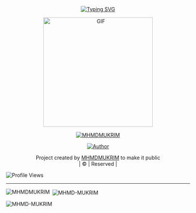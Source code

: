 ## <!-- Typing SVG -->
<p align="center">
    <a href="https://git.io/J0hKr">
        <img
        src="https://readme-typing-svg.herokuapp.com?size=30&width=800&lines=Welcome+To+MHMDMUKRIM+DEVIL-ALPHA+Profile."
            alt="Typing SVG"
        />
    </a>
</p>
<div align="center">
  <p align="center">
<img src="https://gifs.alphacoders.com/gifs/view/140369.gif" alt="GIF" width="300" height="300"/>
</p>
 <p align="center">
<a href="#"><img title="MHMDMUKRIM" src="https://img.shields.io/badge/MHMDMUKRIM-pink?colorA=%23ff0000&colorB=%23017e40&style=for-the-badge"></a>
</p>
  <p align="center">
<a href="https://github.com/mhmdmukrim"><img title="Author" src="https://img.shields.io/badge/Author-MHMDMUKRIM/DEVIL-ALPHA?color=blue&style=for-the-badge&logo=whatsapp"></a>
</p>
</div>
<p align="center">
Project created by <a href="https://github.com/mhmdmukrim">MHMDMUKRIM</a> to make it public
    <br>
       | © |
        Reserved |
    <br> 
</p>

![Profile Views](https://github.com/mhmdmukrim/bot/watchers)

----
<p align="center">
<p><img align="left" src="https://github-readme-stats.vercel.app/api/top-langs?username=MHMD-MUKRIM&show_icons=true&theme=dark&locale=en&layout=compact" alt="MHMDMUKRIM" /></p>

<p>&nbsp;<img align="center" src="https://github-readme-stats.vercel.app/api?username=MHMD-MUKRIM&show_icons=true&theme=dark&locale=en" alt="MHMD-MUKRIM" /></p>

<p><img align="center" src="https://github-readme-streak-stats.herokuapp.com/?user=xxirfanx&theme=dark" alt="MHMD-MUKRIM" /></p>
</p>
 
